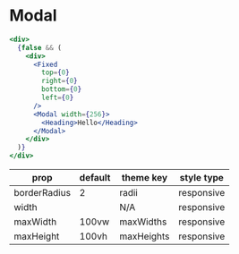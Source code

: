 # Modal

```.jsx
<div>
  {false && (
    <div>
      <Fixed
        top={0}
        right={0}
        bottom={0}
        left={0}
      />
      <Modal width={256}>
        <Heading>Hello</Heading>
      </Modal>
    </div>
  )}
</div>
```

prop | default | theme key | style type
---|---|---|---
borderRadius | 2 | radii | responsive
width |  | N/A | responsive
maxWidth | 100vw | maxWidths | responsive
maxHeight | 100vh | maxHeights | responsive